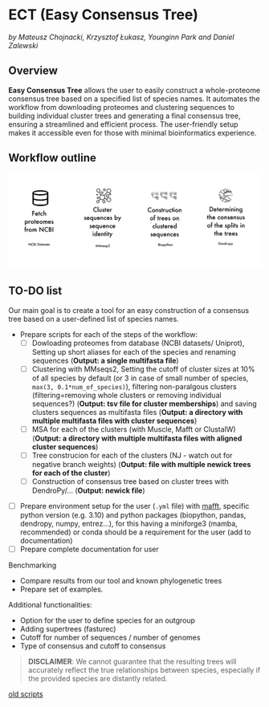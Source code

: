 # ECT (Easy Consensus Tree)

*by Mateusz Chojnacki, Krzysztof Łukasz, Younginn Park and Daniel Zalewski*

## Overview
**Easy Consensus Tree** allows the user to easily construct a whole-proteome consensus tree based on a specified list of species names. It automates the workflow from downloading proteomes and clustering sequences to building individual cluster trees and generating a final consensus tree, ensuring a streamlined and efficient process. The user-friendly setup makes it accessible even for those with minimal bioinformatics experience.

## Workflow outline

![pipeline](img/pipeline.png)

## TO-DO list
Our main goal is to create a tool for an easy construction of a consensus tree based on a user-defined list of species names.

- Prepare scripts for each of the steps of the workflow:
  - [ ] Dowloading proteomes from database (NCBI datasets/ Uniprot), Setting up short aliases for each of the species and renaming sequences (**Output: a single multifasta file**)
  - [ ] Clustering with MMseqs2, Setting the cutoff of cluster sizes at 10% of all species by default (or 3 in case of small number of species, `max(3, 0.1*num_of_species)`), filtering non-paralgous clusters (filtering=removing whole clusters or removing individual sequences?) (**Output: tsv file for cluster memberships**) and saving clusters sequences as multifasta files (**Output: a directory with multiple multifasta files with cluster sequences**)
  - [ ] MSA for each of the clusters (with Muscle, Mafft or ClustalW) (**Output: a directory with multiple multifasta files with aligned cluster sequences**)
  - [ ] Tree construcion for each of the clusters (NJ - watch out for negative branch weights) (**Output: file with multiple newick trees for each of the cluster**)
  - [ ] Construction of consensus tree based on cluster trees with DendroPy/... (**Output: newick file**)
- [ ] Prepare environment setup for the user (`.yml` file) with [mafft](https://anaconda.org/bioconda/mafft), specific python version (e.g. 3.10) and python packages (biopython, pandas, dendropy, numpy, entrez...), for this having a miniforge3 (mamba, recommended) or conda should be a requirement for the user (add to documentation)
- [ ] Prepare complete documentation for user

Benchmarking
- Compare results from our tool and known phylogenetic trees
- Prepare set of examples.

Additional functionalities:
- Option for the user to define species for an outgroup
- Adding supertrees (fasturec)
- Cutoff for number of sequences / number of genomes
- Type of consensus and cutoff to consensus

 >**DISCLAIMER**: We cannot guarantee that the resulting trees will accurately reflect the true relationships between species, especially if the provided species are distantly related.

 [old scripts](https://github.com/M-Chojnacki6/ADP_working)
